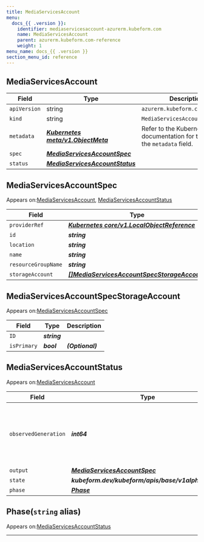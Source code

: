 ```yaml
---
title: MediaServicesAccount
menu:
  docs_{{ .version }}:
    identifier: mediaservicesaccount-azurerm.kubeform.com
    name: MediaServicesAccount
    parent: azurerm.kubeform.com-reference
    weight: 1
menu_name: docs_{{ .version }}
section_menu_id: reference
---
```


## MediaServicesAccount
| Field | Type | Description |
| ------ | ----- | ----------- |
| `apiVersion` | string | `azurerm.kubeform.com/v1alpha1` |
|    `kind` | string | `MediaServicesAccount` |
| `metadata` | ***[Kubernetes meta/v1.ObjectMeta](https://v1-18.docs.kubernetes.io/docs/reference/generated/kubernetes-api/v1.18/#objectmeta-v1-meta)***|Refer to the Kubernetes API documentation for the fields of the `metadata` field.|
| `spec` | ***[MediaServicesAccountSpec](#mediaservicesaccountspec)***||
| `status` | ***[MediaServicesAccountStatus](#mediaservicesaccountstatus)***||
## MediaServicesAccountSpec

Appears on:[MediaServicesAccount](#mediaservicesaccount), [MediaServicesAccountStatus](#mediaservicesaccountstatus)

| Field | Type | Description |
| ------ | ----- | ----------- |
| `providerRef` | ***[Kubernetes core/v1.LocalObjectReference](https://v1-18.docs.kubernetes.io/docs/reference/generated/kubernetes-api/v1.18/#localobjectreference-v1-core)***||
| `id` | ***string***||
| `location` | ***string***||
| `name` | ***string***||
| `resourceGroupName` | ***string***||
| `storageAccount` | ***[[]MediaServicesAccountSpecStorageAccount](#mediaservicesaccountspecstorageaccount)***||
## MediaServicesAccountSpecStorageAccount

Appears on:[MediaServicesAccountSpec](#mediaservicesaccountspec)

| Field | Type | Description |
| ------ | ----- | ----------- |
| `ID` | ***string***||
| `isPrimary` | ***bool***| ***(Optional)*** |
## MediaServicesAccountStatus

Appears on:[MediaServicesAccount](#mediaservicesaccount)

| Field | Type | Description |
| ------ | ----- | ----------- |
| `observedGeneration` | ***int64***| ***(Optional)*** Resource generation, which is updated on mutation by the API Server.|
| `output` | ***[MediaServicesAccountSpec](#mediaservicesaccountspec)***| ***(Optional)*** |
| `state` | ***kubeform.dev/kubeform/apis/base/v1alpha1.State***| ***(Optional)*** |
| `phase` | ***[Phase](#phase)***| ***(Optional)*** |
## Phase(`string` alias)

Appears on:[MediaServicesAccountStatus](#mediaservicesaccountstatus)

---
